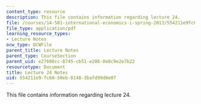 ```yaml
---
content_type: resource
description: This file contains information regarding lecture 24.
file: /courses/14-581-international-economics-i-spring-2013/554211e9fc6050eb81403bafd99d6e07_MIT14_581S13_classnotes24.pdf
file_type: application/pdf
learning_resource_types:
- Lecture Notes
ocw_type: OCWFile
parent_title: Lecture Notes
parent_type: CourseSection
parent_uid: e27600cc-8745-cb51-e206-0e8c9e2e7b22
resourcetype: Document
title: Lecture 24 Notes
uid: 554211e9-fc60-50eb-8140-3bafd99d6e07
---
```

This file contains information regarding lecture 24.